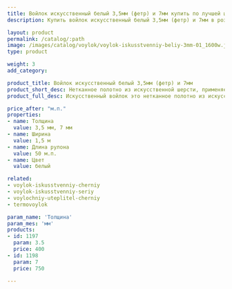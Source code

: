 ```yaml
---
title: Войлок искусственный белый 3,5мм (фетр) и 7мм купить по лучшей цене с доставкой - Поролоныч
description: Купить войлок искусственный белый 3,5мм (фетр) и 7мм в розницу с доставкой по Москве в интернет-магазине Поролоныча.

layout: product
permalink: /catalog/:path
image: /images/catalog/voylok/voylok-iskusstvenniy-beliy-3mm-01_1600w.jpg
type: product

weight: 3
add_category: 

product_title: Войлок искусственный белый 3,5мм (фетр) и 7мм
product_short_desc: Нетканное полотно из искусственной шерсти, применяется для изготовления деталей обивки автомобилей и утепления в быту.
product_full_desc: Искусственный войлок это нетканное полотно из искусственной шерсти, применяется для изготовления деталей интерьера автомобилей (обивка дверей, стенок, крыши), а также применяется в качестве утеплителя. Обладает хорошими звукоизолирующими свойствами и может использоваться в качестве шумоизоляции.

price_after: "м.п."
properties:
- name: Толщина
  value: 3,5 мм, 7 мм
- name: Ширина
  value: 1,5 м
- name: Длина рулона
  value: 50 м.п.
- name: Цвет
  value: белый

related:
- voylok-iskusstvenniy-cherniy
- voylok-iskusstvenniy-seriy
- voylochniy-uteplitel-cherniy
- termovoylok

param_name: 'Толщина'
param_mes: 'мм'
products:
- id: 1197
  param: 3.5
  price: 400
- id: 1198
  param: 7
  price: 750

---
```

